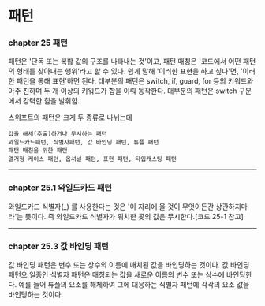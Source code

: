 # 패턴
### chapter 25 패턴
패턴은 '단독 또는 복합 값의 구조를 나타내는 것'이고, 패턴 매칭은 '코드에서 어떤 패턴의 형태를 찾아내는 행위'라고 할 수 있다. 쉽게 말해 '이러한 표현을 하고 싶다'면, '이러한 패턴을 통해 표현'하면 된다. 대부분의 패턴은 switch, if, guard, for 등의 키워드와 아주 친하며 두 개 이상의 키워드가 합을 이뤄 동작한다. 대부분의 패턴은 switch 구문에서 강력한 힘을 발휘함.

스위프트의 패턴은 크게 두 종류로 나뉘는데 

    값을 해체(추출)하거나 무시하는 패턴
    와일드카드패턴, 식별자패턴, 값 바인딩 패턴, 튜플 패턴
    패턴 매칭을 위한 패턴
    열거형 케이스 패턴, 옵셔널 패턴, 표현 패턴, 타입캐스팅 패턴
    
------------------------------------------------------

### chapter 25.1 와일드카드 패턴
와일드카드 식별자(_) 를 사용한다는 것은 '이 자리에 올 것이 무엇이든간 상관하지마라'는 뜻이다. 즉 와일드카드 식별자가 위치한 곳의 값은 무시한다.[코드 25-1 참고]

------------------------------------------------------
### chapter 25.3 값 바인딩 패턴
값 바인딩 패턴은 변수 또는 상수의 이름에 매치된 값을 바인딩하는 것이다. 값 바인딩 패턴으 일종인 식별자 패턴은 매칭되는 값을 새로운 이름의 변수 또는 상수에 바인딩한다. 예를 들어 튜플의 요소를 해체하여 그에 대응하는 식별자 패턴에 각각의 요소 값을 바인딩하는 것이다.
